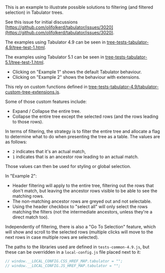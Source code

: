 
This is an example to illustrate possible solutions to filtering (and filtered selection) in Tabulator trees.

See this issue for initial discussions [https://github.com/olifolkerd/tabulator/issues/3020](https://github.com/olifolkerd/tabulator/issues/3020).

The examples using Tabulator 4.9 can be seen in [tree-tests-tabulator-4.9/tree-test-1.html](tree-tests-tabulator-4.9/tree-test-1.html).

The examples using Tabulator 5.1 can be seen in [tree-tests-tabulator-5.1/tree-test-1.html](tree-tests-tabulator-5.1/tree-test-1.html).


- Clicking on "Example 1" shows the default Tabulator behaviour.
- Clicking on "Example 2" shows the behaviour with extensions.


This rely on custom functions defined in [tree-tests-tabulator-4.9/tabulator-custom-tree-extensions.js](tree-tests-tabulator-4.9/tabulator-custom-tree-extensions.js).

Some of those custom features include:
- Expand / Collapse the entire tree.
- Collapse the entire tree except the selected rows (and the rows leading to those rows).

In terms of filtering, the strategy is to filter the entire tree and allocate a flag to determine what to do when presenting the tree as a table. The values are as follows:
- `2` indicates that it's an actual match,
- `1` indicates that is an ancestor row leading to an actual match.

Those values can then be used for styling or global selection.

In "Example 2":
- Header filtering will apply to the entire tree, filtering out the rows that don't match, but leaving the ancestor rows visible to be able to see the matching rows.
- The non-matching ancestor rows are greyed out and not selectable.
- Using the header checkbox to "select all" will only select the rows matching the filters (not the intermediate ancestors, unless they're a direct match too).

Independently of filtering, there is also a "Go To Selection" feature, which will show and scroll to the selected rows (multiple clicks will move to the next rows in case multiple rows are selected).


The paths to the libraries used are defined in `tests-common-4.9.js`, but these can be overridden in a `local-config.js` file placed next to it:

```javascript
// window.__LOCAL_CONFIG.CSS_HREF_MAP.tabulator = "";
// window.__LOCAL_CONFIG.JS_HREF_MAP.tabulator = "";
```